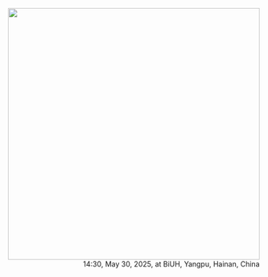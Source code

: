 
<p align="right">
  <img src="https://www.biuh-dt.com/img/biuh_building.jpg" width="500">
  <br>
  14:30, May 30, 2025, at BiUH, Yangpu, Hainan, China
</p>


